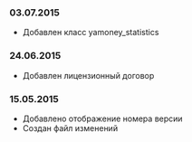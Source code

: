 ### 03.07.2015
* Добавлен класс yamoney_statistics

### 24.06.2015
* Добавлен лицензионный договор

### 15.05.2015
* Добавлено отображение номера версии
* Создан файл изменений
